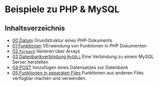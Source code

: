 # Beispiele zu PHP & MySQL

## Inhaltsverzeichnis
* [00 Datum](./example00_datum.php) Grundstruktur eines PHP-Dokuments
* [01 Funktionen](./example01_funktionen.php) VErwendung von Funktionen in PHP Dokumenten
* [02 `foreach`](./example02_foreach.php) Iterieren über Arrays
* [03 Datenbankverbindung `MySQLi`](./example03_datenbankverbindung.php) Eine Verbindung zu einem MySQL Server herstellen
* [04 POST](./example04_post/) hinzufügen eines Datensatzes zur Datenbank
* [05 Funktionen in separaten Files](./example05_function_in_file/) Funktionen aus anderen Files verfügbar machen und verwenden.